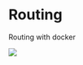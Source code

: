 # Routing
Routing with docker

<img src="https://img.shields.io/badge/-Docker-1488C6.svg?logo=docker&style=plastic">

